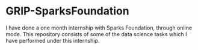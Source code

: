 # GRIP-SparksFoundation
I have done a one month internship with Sparks Foundation, through online mode. This repository consists of some of the data science tasks which I have performed under this internship. 
